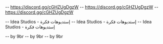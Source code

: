 -- https://discord.gg/cGHZUgDgzW
-- https://discord.gg/cGHZUgDgzW
-- https://discord.gg/cGHZUgDgzW

-- Idea Studios - إستديوهات فكرة
-- Idea Studios - إستديوهات فكرة
-- Idea Studios - إستديوهات فكرة

-- by 9br
-- by 9br
-- by 9br 

